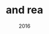 ---
link: 'https://sm-ll.bandcamp.com/album/batch-0003'
title: 'and rea'
artist: 'and rea'
format: batch
cat_prefix: batch
number: '0003'
edition: digital vinyl
limited: unlimited '17'
date: "2016"
---